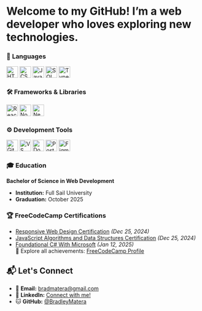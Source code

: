 # Welcome to my GitHub! I’m a web developer who loves exploring new technologies.

### 🌟 **Languages**  
<p align="left">  
  <img src="https://cdn.simpleicons.org/html5/E34F26" height="30" alt="HTML5" />  
  <img src="https://cdn.simpleicons.org/css3/1572B6" height="30" alt="CSS3" />  
  <img src="https://skillicons.dev/icons?i=js" height="30" alt="JavaScript" />  
  <img src="https://cdn.simpleicons.org/mysql/316192" height="30" alt="SQL" />  
  <img src="https://skillicons.dev/icons?i=ts" height="30" alt="TypeScript" />  
</p>

### 🛠️ **Frameworks & Libraries**  
<p align="left">  
  <img src="https://skillicons.dev/icons?i=react" height="30" alt="React" />  
  <img src="https://skillicons.dev/icons?i=nodejs" height="30" alt="Node.js" />  
  <img src="https://cdn.simpleicons.org/nextdotjs/000000" height="30" alt="Next.js" />  
</p>

### ⚙️ **Development Tools**  
<p align="left">  
  <img src="https://skillicons.dev/icons?i=git" height="30" alt="Git" />  
  <img src="https://skillicons.dev/icons?i=vscode" height="30" alt="VS Code" />  
  <img src="https://cdn.simpleicons.org/docker/2496ED" height="30" alt="Docker" />  
  <img src="https://cdn.simpleicons.org/postman/FF6C37" height="30" alt="Postman" />  
  <img src="https://skillicons.dev/icons?i=figma" height="30" alt="Figma" />  
</p>

### 🎓 **Education**  
**Bachelor of Science in Web Development**  
- **Institution:** Full Sail University  
- **Graduation:** October 2025  

### 🏆 **FreeCodeCamp Certifications**  
- [Responsive Web Design Certification](https://www.freecodecamp.org/certification/BradleyMatera/responsive-web-design) *(Dec 25, 2024)*  
- [JavaScript Algorithms and Data Structures Certification](https://www.freecodecamp.org/certification/BradleyMatera/javascript-algorithms-and-data-structures-v8) *(Dec 25, 2024)*  
- [Foundational C# With Microsoft](https://www.freecodecamp.org/certification/BradleyMatera/foundational-c-sharp-with-microsoft) *(Jan 12, 2025)*  
🔗 Explore all achievements: [FreeCodeCamp Profile](https://www.freecodecamp.org/BradleyMatera)  

## 📬 **Let's Connect**  
- 📧 **Email:** bradmatera@gmail.com  
- 💼 **LinkedIn:** [Connect with me!](https://linkedin.com/in/championingempatheticwebsolutionsthroughcode)  
- 🐱 **GitHub:** [@BradleyMatera](https://github.com/BradleyMatera)
